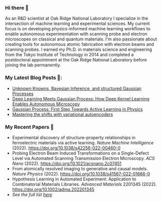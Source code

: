 ### Hi there 👋

As an R&D scientist at Oak Ridge National Laboratory I specialize in the intersection of machine learning and experimental sciences. My current focus is on developing physics-informed machine learning workflows to enable autonomous experimentation with scanning probe and electron microscopes on classical and quantum materials. I'm also passionate about creating tools for autonomous atomic fabrication with electron beams and scanning probes. I earned my Ph.D. in materials science and engineering from the Tokyo Institute of Technology in 2014 and completed a postdoctoral appointment at the Oak Ridge National Laboratory before joining the lab permanently.

### My Latest Blog Posts 📖:
- [Unknown Knowns, Bayesian Inference, and structured Gaussian Processes](https://towardsdatascience.com/unknown-knowns-bayesian-inference-and-structured-gaussian-processes-why-domain-scientists-know-4659b7e924a4)
- [Deep Learning Meets Gaussian Process: How Deep Kernel Learning Enables Autonomous Microscopy](https://ziatdinovmax.medium.com/deep-learning-meets-gaussian-process-how-deep-kernel-learning-enables-autonomous-microscopy-58106574cfeb)
- [Gaussian Process: First Step Towards Active Learning in Physics](https://ziatdinovmax.medium.com/gaussian-process-first-step-towards-active-learning-in-physics-239a8b260579)
- [Mastering the shifts with variational autoencoders](https://towardsdatascience.com/mastering-the-shifts-with-variational-autoencoders-ca609ec84f1)

### My Recent Papers 📜
- Experimental discovery of structure–property relationships in ferroelectric materials via active learning. *Nature Machine Intelligence* (2022). https://doi.org/10.1038/s42256-022-00460-0
- Probing Electron Beam Induced Transformations on a Single-Defect Level via Automated Scanning Transmission Electron Microscopy. *ACS Nano* (2022). https://doi.org/10.1021/acsnano.2c07451
- From atomically resolved imaging to generative and causal models. *Nature Physics* (2022). https://doi.org/10.1038/s41567-022-01666-0
- Hypothesis Learning in Automated Experiment: Application to Combinatorial Materials Libraries. *Advanced Materials* 2201345 (2022). https://doi.org/10.1002/adma.202201345
- *See the full list [here](https://scholar.google.com/citations?hl=en&user=YnSdOoUAAAAJ&view_op=list_works&sortby=pubdate)*
